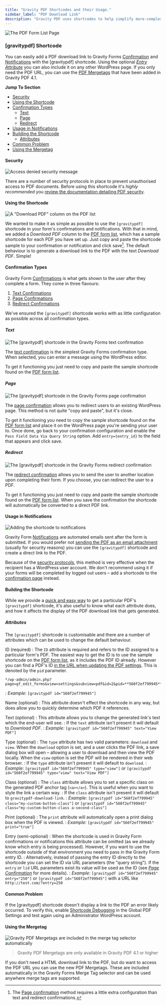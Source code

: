 ```yaml
---
title: "Gravity PDF Shortcodes and their Usage."
sidebar_label: "PDF Download Link"
description: "Gravity PDF uses shortcodes to help simplify more-complex functionality, like generating PDF links. The only shortcode currently available is [gravitypdf]."
---
```


![The PDF Form List Page](https://resources.gravitypdf.com/uploads/2015/10/shortcode-sample.png)

### [gravitypdf] Shortcode

You can easily add a PDF download link to Gravity Forms [Confirmation](https://www.gravityhelp.com/documentation/article/configuring-confirmations-in-gravity-forms/) and [Notifications](https://www.gravityhelp.com/documentation/article/configuring-notifications-in-gravity-forms/) with the [gravitypdf] shortcode. Using the optional [*Entry Attribute*](#entry-attribute) you can also include it on any other WordPress page. If you only need the PDF URL, you can use the [PDF Mergetags](#using-the-mergetag) that have been added in Gravity PDF 4.1.


**Jump To Section**

* [Security](#security)
* [Using the Shortcode](#using-the-shortcode)
* [Confirmation Types](#confirmation)
    * [Text](#text-confirmation)
    * [Page](#page-confirmation)
    * [Redirect](#redirect-confirmation)
* [Usage in Notifications](#notifications)
* [Building the Shortcode](#building-the-shortcode)
    * [Attributes](#shortcode-attributes)
* [Common Problem](#common-problem)
* [Using the Mergetag](#using-the-mergetag)

#### Security

![Access denied security message](https://resources.gravitypdf.com/uploads/2015/10/security-restrictions.png)

There are a number of security protocols in place to prevent unauthorised access to PDF documents. Before using this shortcode it's *highly recommended* you [review the documentation detailing PDF security](user-pdf-security.md).

#### Using the Shortcode

![A "Download PDF" column on the PDF list](https://resources.gravitypdf.com/uploads/2015/10/download-pdf-column.png)

We wanted to make it as simple as possible to use the `[gravitypdf]` shortcode in your form's confirmations and notifications. With that in mind, we added a *Download PDF* column to the [PDF form list](user-managing-pdfs.md#download-shortcode), which has a sample shortcode for each PDF you have set up. Just copy and paste the shortcode sample to your confirmation or notification and click save[^1]. The default behaviour is to generate a download link to the PDF with the text *Download PDF*. Simple!

#### Confirmation Types

Gravity Form [Confirmations](https://www.gravityhelp.com/documentation/article/configuring-confirmations-in-gravity-forms/) is what gets shown to the user after they complete a form. They come in three flavours:

1. [Text Confirmations](#text-confirmation)
1. [Page Confirmations](#page-confirmation)
1. [Redirect Confirmations](#redirect-confirmation)

We've ensured the `[gravitypdf]` shortcode works with as little configuration as possible across all confirmation types.

##### Text

![The [gravitypdf] shortcode in the Gravity Forms text confirmation](https://resources.gravitypdf.com/uploads/2015/10/text-confirmation.png)

The [text confirmation](https://www.gravityhelp.com/documentation/article/configuring-confirmations-in-gravity-forms/#text-confirmations) is the simplest Gravity Forms confirmation type. When selected, you can enter a message using the WordPress editor.

To get it functioning you just need to copy and paste the sample shortcode found on the [PDF form list](user-managing-pdfs.md).

##### Page

![The [gravitypdf] shortcode in the Gravity Forms page confirmation](https://resources.gravitypdf.com/uploads/2015/10/page-redirect.png)

The [page confirmation](https://www.gravityhelp.com/documentation/article/configuring-confirmations-in-gravity-forms/#page-confirmations) allows you to redirect users to an existing WordPress page. This method is not quite "copy and paste", but it's close.

To get it functioning you need to copy the sample shortcode found on the [PDF form list](user-managing-pdfs.md#download-shortcode) and place it on the WordPress page you're sending your user to. Once done, go back to your confirmation configuration and enable the `Pass Field Data Via Query String` option. Add `entry={entry_id}` to the field that appears and click save.

##### Redirect

![The [gravitypdf] shortcode in the Gravity Forms redirect confirmation](https://resources.gravitypdf.com/uploads/2015/10/redirect-confirmation.png)

The [redirect confirmation](https://www.gravityhelp.com/documentation/article/configuring-confirmations-in-gravity-forms/#redirect-confirmation) allows you to send the user to another location upon completing their form. If you choose, you can redirect the user to a PDF.

To get it functioning you just need to copy and paste the sample shortcode found on the [PDF form list](user-managing-pdfs.md#download-shortcode). When you save the confirmation the shortcode will automatically be converted to a direct PDF link.

#### Usage in Notifications

![Adding the shortcode to notifications](https://resources.gravitypdf.com/uploads/2015/10/notification-example.png)

Gravity Form [Notifications](https://www.gravityhelp.com/documentation/article/configuring-notifications-in-gravity-forms/) are automated emails sent after the form is submitted. If you would prefer not [sending the PDF as an email attachment](user-setup-pdf.md#notifications) (usually for security reasons) you can use the `[gravitypdf]` shortcode and create a direct link to the PDF.

Because of the [security protocols](user-pdf-security.md), this method is very effective when the recipient has a WordPress user account. We don't recommend using it if your forms will be completed by logged out users – add a shortcode to the [confirmation page](#confirmation) instead.

[^1]: The [Page confirmation](#page-confirmation) method requires a little extra configuration than text and redirect confirmations.

#### Building the Shortcode

While we provide a [quick and easy way](#using-the-shortcode) to get a particular PDF's `[gravitypdf]` shortcode, it's also useful to know what each attribute does, and how it affects the display of the PDF download link that gets generated.

##### Attributes

The `[gravitypdf]` shortcode is customisable and there are a number of attributes which can be used to change the default behaviour.

ID (required)
:    The `ID` attribute is required and refers to the ID assigned to a particular form's PDF. The easiest way to get the ID is to use the sample shortcode on the [PDF form list](user-managing-pdfs.md), as it includes the PDF ID already. However you can find a PDF's ID [in the URL when updating the PDF settings](user-viewing-pdfs.md). This is denoted by the `pid` parameter.

    */wp-admin/admin.php?page=gf_edit_forms&view=settings&subview=pdf&id=2&pid=**560f2ef799945***
:    *Example:* `[gravitypdf id="560f2ef799945"]`

Name (optional)
:    This attribute doesn't effect the shortcode in any way, but does allow you to quickly determine which PDF it references.

Text (optional)
:    This attribute allows you to change the generated link's text which the end-user will see.
:    If the `text` attribute isn't present it will default to *Download PDF*.
:    *Example:* `[gravitypdf id="560f2ef799945" text="View PDF"]`

Type (optional)
:    The `type` attribute has two valid parameters: `download` and `view`. When the `download` option is set, and a user clicks the PDF link, a save dialog box will open – allowing a user to download and then view the PDF locally. When the `view` option is set the PDF will be rendered in their web browser.
:    If the `type` attribute isn't present it will default to `download`.
:    *Example:* `[gravitypdf id="560f2ef799945" type="view"]` or `[gravitypdf id="560f2ef799945" type="view" text="View PDF"]`

Class (optional)
:    The `class` attribute allows you to set a specific class on the generated PDF anchor tag (`<a></a>`). This is useful when you want to style the link a certain way.
:    If the `class` attribute isn't present it will default to `gravitypdf-download-link`.
:    *Example:* `[gravitypdf id="560f2ef799945" class="my-custom-button-class"]` or `[gravitypdf id="560f2ef799945" class="my-custom-button-class a-second-class"]`

Print (optional)
:    The `print` attribute will automatically open a print dialog box when the PDF is viewed.
:    *Example:* `[gravitypdf id="560f2ef799945" print="true"]`

Entry (semi-optional)
:    When the shortcode is used in Gravity Form confirmations or notifications this attribute can be omitted (as we already know which entry is being processed). However, if you want to use the shortcode outside of that environment you need to pass in the Gravity Form entry ID.
:    Alternatively, instead of passing the entry ID directly to the shortcode you can set the ID via URL parameters (the "query string"). If the `entry` or `lid` URL parameters exist its value will be used as the ID (see [*Page Confirmation*](#page-confirmation) for more details).
:    *Example:* `[gravitypdf id="560f2ef799945" entry="250"]` or `[gravitypdf id="560f2ef799945"]` with a URL like `http://test.com/?entry=250`

#### Common Problem

If the [gravitypdf] shortcode doesn't display a link to the PDF an error likely occurred. To verify this, enable [Shortcode Debugging](user-global-settings.md#shortcode-debug-message) in the Global PDF Settings and test again using an Administrator WordPress account.

#### Using the Mergetag

![Gravity PDF Mergetags are included in the merge tag selector automatically](https://resources.gravitypdf.com/uploads/2015/10/updating-merge-tags.png)

> Gravity PDF Mergetags are only available in Gravity PDF 4.1 or higher

If you don't need a HTML download link to the PDF, but do want to access the PDF URL you can use the new PDF Mergetags. These are included automatically in the Gravity Forms Merge Tag selector and can be used anywhere merge tags are supported.